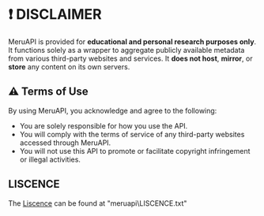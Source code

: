 # ❗ DISCLAIMER

MeruAPI is provided for **educational and personal research purposes only**. It functions solely as a wrapper to aggregate publicly available metadata from various third-party websites and services. It **does not host**, **mirror**, or **store** any content on its own servers.

## ⚠️ Terms of Use

By using MeruAPI, you acknowledge and agree to the following:

* You are solely responsible for how you use the API.
* You will comply with the terms of service of any third-party websites accessed through MeruAPI.
* You will not use this API to promote or facilitate copyright infringement or illegal activities.

## LISCENCE
The [Liscence](LISCENCE.txt) can be found at "meruapi\LISCENCE.txt"
